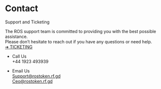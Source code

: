 # Contact
Support and Ticketing

The ROS support team is committed to providing you with the best possible assistance.</br>
Please don’t hesitate to reach out if you have any questions or need help. </br>
<a href="https://rostoken.rf.gd/support/">➔ TICKETING</a> </br>

+ Call Us </br>
  +44 1923 493939

+ Email Us </br>
  Support@rostoken.rf.gd </br>
  Ceo@rostoken.rf.gd
